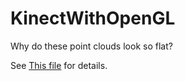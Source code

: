 KinectWithOpenGL
================

Why do these point clouds look so flat?

See [This file](doc/PointCloudsInOpenGL.md) for details.